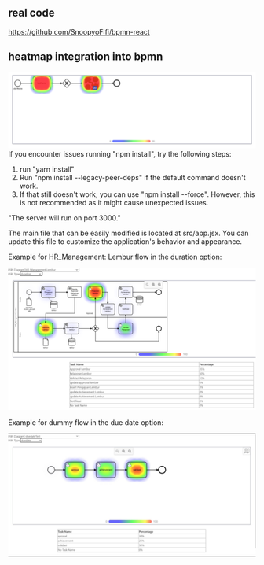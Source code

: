 ## real code
https://github.com/SnoopyoFifi/bpmn-react

## heatmap integration into bpmn
![bpmn-heatmap](./bpmn-heatmap.png)
If you encounter issues running "npm install", try the following steps:

1. run "yarn install"
2. Run "npm install --legacy-peer-deps" if the default command doesn't work.
3. If that still doesn't work, you can use "npm install --force". However, this is not recommended as it might cause unexpected issues.

"The server will run on port 3000."

The main file that can be easily modified is located at src/app.jsx. You can update this file to customize the application's behavior and appearance.

Example for HR_Management: Lembur flow in the duration option:

![Screenshot of the app](public/img/duration.png)

Example for dummy flow in the due date option:

![Screenshot of the app](public/img/duedate.jpeg)

